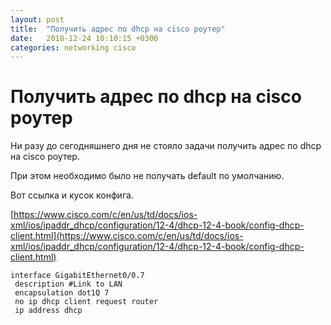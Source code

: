 ```yaml
---
layout: post
title:  "Получить адрес по dhcp на cisco роутер"
date:   2018-12-24 10:10:15 +0300
categories: networking cisco
---
```



# Получить адрес по dhcp на cisco роутер #

Ни разу до сегодняшнего дня не стояло задачи получить адрес по dhcp на cisco роутер.

При этом необходимо было не получать default по умолчанию.

Вот ссылка и кусок конфига.

[https://www.cisco.com/c/en/us/td/docs/ios-xml/ios/ipaddr_dhcp/configuration/12-4/dhcp-12-4-book/config-dhcp-client.html](https://www.cisco.com/c/en/us/td/docs/ios-xml/ios/ipaddr_dhcp/configuration/12-4/dhcp-12-4-book/config-dhcp-client.html)


```
interface GigabitEthernet0/0.7
 description #Link to LAN
 encapsulation dot1Q 7
 no ip dhcp client request router
 ip address dhcp
```
